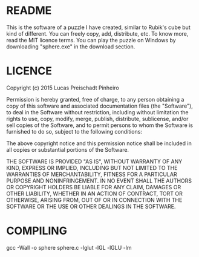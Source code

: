 # README #

This is the software of a puzzle I have created, similar to Rubik's cube but kind of different. You can freely copy, add, distribute, etc. To know more, read the MIT licence terms.
You can play the puzzle on Windows by downloading "sphere.exe" in the download section.

# LICENCE #

Copyright (c) 2015 Lucas Preischadt Pinheiro

Permission is hereby granted, free of charge, to any person obtaining a copy
of this software and associated documentation files (the "Software"), to deal
in the Software without restriction, including without limitation the rights
to use, copy, modify, merge, publish, distribute, sublicense, and/or sell
copies of the Software, and to permit persons to whom the Software is
furnished to do so, subject to the following conditions:

The above copyright notice and this permission notice shall be included in
all copies or substantial portions of the Software.

THE SOFTWARE IS PROVIDED "AS IS", WITHOUT WARRANTY OF ANY KIND, EXPRESS OR
IMPLIED, INCLUDING BUT NOT LIMITED TO THE WARRANTIES OF MERCHANTABILITY,
FITNESS FOR A PARTICULAR PURPOSE AND NONINFRINGEMENT. IN NO EVENT SHALL THE
AUTHORS OR COPYRIGHT HOLDERS BE LIABLE FOR ANY CLAIM, DAMAGES OR OTHER
LIABILITY, WHETHER IN AN ACTION OF CONTRACT, TORT OR OTHERWISE, ARISING FROM,
OUT OF OR IN CONNECTION WITH THE SOFTWARE OR THE USE OR OTHER DEALINGS IN
THE SOFTWARE.

# COMPILING #

gcc -Wall -o sphere sphere.c -lglut -lGL -lGLU -lm